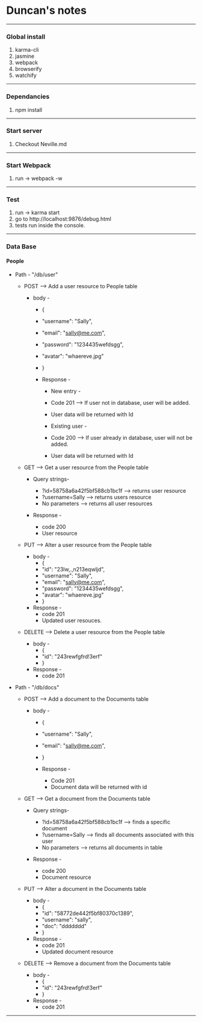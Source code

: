 # Duncan's notes

* * *

### Global install

1.  karma-cli
2.  jasmine
3.  webpack
4.  browserify
5.  watchify

* * *

### Dependancies

1.  npm install

* * *

### Start server

1.  Checkout Neville.md

* * *

### Start Webpack

1.  run -> webpack -w

* * *

### Test

1.  run -> karma start
2.  go to http://localhost:9876/debug.html
3.  tests run inside the console.

* * *

### Data Base

#### People

*   Path - "/db/user"
    * POST --> Add a user resource to People table
        * body -
            *   {
            *   "username": "Sally",
            *   "email": "sally@me.com",
            *   "password": "1234435wefdsgg",
            *   "avatar": "whaereve.jpg"
            *   }

            *   Response -
                *   New entry -

                *   Code 201 --> If user not in database, user will be added.
                *   User data will be returned with Id

                *   Existing user -

                *   Code 200 --> If user already in database, user will not be added.
                *   User data will be returned with Id

    * GET --> Get a user resource from the People table
        *   Query strings-
            *   ?id=58758a6a42f5bf588cb1bc1f --> returns user resource
            *   ?username=Sally --> returns users resource
            *   No parameters --> returns all user resources

        *   Response -
            *   code 200
            *   User resource

    * PUT --> Alter a user resource from the People table
        *   body -
            *   {
            *   "id": "23lw,.,n213eqwljd",
            *   "username": "Sally",
            *   "email": "sally@me.com",
            *   "password": "1234435wefdsgg",
            *   "avatar": "whaereve.jpg"
            *   }
        *   Response -
            *   code 201
            *   Updated user resouces.
    * DELETE --> Delete a user resource from the People table
        *   body -
            *   {
            *   "id": "243rewfgfrd!3erf"
            *   }
        *   Response -
            *   code 201

*   Path - "/db/docs"
    * POST --> Add a document to the Documents table
        * body -
            *   {
            *   "username": "Sally",
            *   "email": "sally@me.com",
            *   }

            *   Response -
                *   Code 201
                *   Document data will be returned with id

    * GET --> Get a document from the Documents table
        *   Query strings-
            *   ?id=58758a6a42f5bf588cb1bc1f --> finds a specific document
            *   ?username=Sally --> finds all documents associated with this user
            *   No parameters --> returns all documents in table

        *   Response -
            *   code 200
            *   Document resource

    * PUT --> Alter a document in the Documents table
        *   body -
            *   {
            *   "id": "58772de442f5bf80370c1389",
            *   "username": "sally",
            *   "doc": "ddddddd"
            *   }
        *   Response -
            *   code 201
            *   Updated document resource
    * DELETE --> Remove a document from the Documents table
        *   body -
            *   {
            *   "id": "243rewfgfrd!3erf"
            *   }
        *   Response -
            *   code 201

* * *


